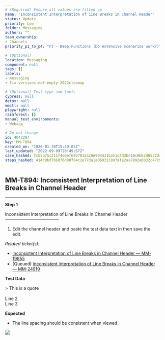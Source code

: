 ```yaml
---
# (Required) Ensure all values are filled up
name: "Inconsistent Interpretation of Line Breaks in Channel Header"
status: Update
priority: Low
folder: Messaging
authors: ""
team_ownership: 
- Channels
priority_p1_to_p4: "P3 - Deep Functions (Do extensive scenarios work?)"

# (Optional)
location: Messaging
component: null
tags: []
labels: 
- messaging
- fix-versions-not-empty-2022cleanup

# (Optional) Test type and tools
cypress: null
detox: null
mmctl: null
playwright: null
rainforest: []
manual_test_environments: 
- Webapp

# Do not change
id: 4042297
key: MM-T894
created_on: "2020-01-20T15:49:05Z"
last_updated: "2022-09-09T20:49:57Z"
case_hashed: fcb5b75c211f4d0ef68b703aa29e904431b351c4d3bd10c0bb2d852234c6c4215f6b1e8ad8d3c8b8827bd86ced741257
steps_hashed: 414c9bd7b6076d80f64c2e77da1a06932c897afe2aa7892a0032c47c9d3936f4bc2a9362a1f29e6071bdaaa792d18a13
---
```


<!-- (Auto-generated) Based on frontmatter's "key" and "name" -->

## MM-T894: Inconsistent Interpretation of Line Breaks in Channel Header

---

**Step 1**

Inconsistent Interpretation of Line Breaks in Channel Header\
–––––––––––––––––––––––––

1. Edit the channel header and paste the test data text in then save the edit.

_Related ticket(s):_

- [Inconsistent Interpretation of Line Breaks in Channel Header — MM-19855](https://mattermost.atlassian.net/browse/MM-19855)
- (Queued) [Inconsistent Interpretation of Line Breaks in Channel Header — MM-24919](https://mattermost.atlassian.net/browse/MM-24919)

**Test Data**

\> This is a quote\
\
Line 2\
Line 3

**Expected**

- The line spacing should be consistent when viewed

![](https://smartbear-tm4j-prod-us-west-2-attachment-rich-text.s3.us-west-2.amazonaws.com/embedded-f3277290f945470c4add5d21ef3dc7ca7b74388fc7152bfb6b99ae58c66a95a8-1579535267163-Screenshot_20191101_164708.png)
